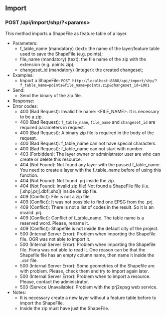 ## Import


### POST /api/import/shp/?\<params>

This method imports a ShapeFile as feature table of a layer.
- Parameters:
    - f_table_name (mandatory) (text): the name of the layer/feature table used to save the ShapeFile (e.g. points);
    - file_name (mandatory) (text): the file name of the zip with the extension (e.g. points.zip);
    - changeset_id (mandatory) (integer): the created changeset;
- Examples:
    - Import a ShapeFile: ```POST http://localhost:8888/api/import/shp/?f_table_name=points&file_name=points.zip&changeset_id=1001```
- Send:
    - Send the binary of the zip file.
- Response:
- Error codes:
    - 400 (Bad Request): Invalid file name: \<FILE_NAME\>. It is necessary to be a zip.
    - 400 (Bad Request): `f_table_name`, `file_name` and `changeset_id` are required parameters in request.
    - 400 (Bad Request): A binary zip file is required in the body of the request.
    - 400 (Bad Request): f_table_name can not have special characters.
    - 400 (Bad Request): f_table_name can not start with number.
    - 403 (Forbidden): The layer owner or administrator user are who can create or delete this resource.
    - 404 (Not Found): Not found any layer with the passed f_table_name. You need to create a layer with the f_table_name before of using this function.
    - 404 (Not Found): Not found .prj inside the zip.
    - 404 (Not Found): Invalid zip file! Not found a ShapeFile file (i.e. [.shp|.prj|.dbf|.shx]) inside de zip file.
    - 409 (Conflict): File is not a zip file.
    - 409 (Conflict): It was not possible to find one EPSG from the .prj.
    - 409 (Conflict): There is not a list of codes in the result. So it is an invalid .prj.
    - 409 (Conflict): Conflict of f_table_name. The table name is a reserved word. Please, rename it.
    - 409 (Conflict): Shapefile is not inside the default city of the project.
    - 500 (Internal Server Error): Problem when importing the Shapefile file. OGR was not able to import it.
    - 500 (Internal Server Error): Problem when importing the Shapefile file. Fiona was not able to read it. One reason can be that the Shapefile file has an empty column name, then name it inside the `.dbf` file.
    - 500 (Internal Server Error): Some geometries of the Shapefile are with problem. Please, check them and try to import again later.
    - 500 (Internal Server Error): Problem when to import a resource. Please, contact the administrator.
    - 503 (Service Unavailable): Problem with the prj2epsg web service.
- Notes:
    - It is necessary create a new layer without a feature table before to import the ShapeFile.
    - Inside the zip must have just the ShapeFile.
